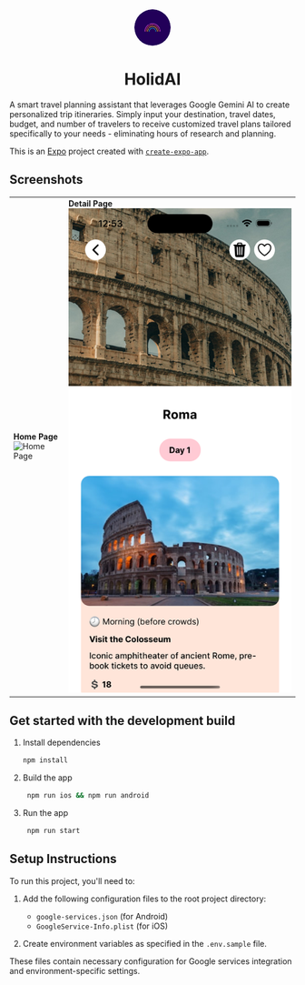 <div align="center">
        <img src="ui/assets/images/readme_icon.png" width="64" height="64" alt="HolidAI Icon" style="border-radius: 50%;">
    <h1>
            HolidAI
    </h1>
</div>

A smart travel planning assistant that leverages Google Gemini AI to create personalized trip itineraries. Simply input your destination, travel dates, budget, and number of travelers to receive customized travel plans tailored specifically to your needs - eliminating hours of research and planning.

This is an [Expo](https://expo.dev) project created with [`create-expo-app`](https://www.npmjs.com/package/create-expo-app).

## Screenshots

<table>
   <tr>
      <td><strong>Home Page</strong><br><img src="wiki/images/home_page.png" alt="Home Page"></td>
      <td><strong>Detail Page</strong><br><img src="wiki/images/trip_detail_page.png" alt="Trip Detail Page"></td>
   </tr>
</table>

## Get started with the development build

1. Install dependencies

   ```bash
   npm install
   ```

2. Build the app

   ```bash
    npm run ios && npm run android
   ```

3. Run the app

   ```bash
    npm run start
   ```

## Setup Instructions

To run this project, you'll need to:

1. Add the following configuration files to the root project directory:

   - `google-services.json` (for Android)
   - `GoogleService-Info.plist` (for iOS)

2. Create environment variables as specified in the `.env.sample` file.

These files contain necessary configuration for Google services integration and environment-specific settings.
